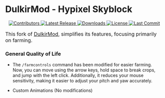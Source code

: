 # DulkirMod - Hypixel Skyblock

<p align="center">
  <a href="https://github.com/VermeilChan/DulkirMod/graphs/contributors">
    <img alt="Contributors" src="https://img.shields.io/github/contributors/VermeilChan/DulkirMod" />
  </a>
  <a href="https://github.com/VermeilChan/DulkirMod/releases">
    <img alt="Latest Release" src="https://img.shields.io/github/release/VermeilChan/DulkirMod" />
  </a>
  <a href="https://github.com/VermeilChan/DulkirMod/releases">
    <img alt="Downloads" src="https://img.shields.io/github/downloads/VermeilChan/DulkirMod/total" />
  </a>
  <a href="https://github.com/VermeilChan/DulkirMod/blob/master/LICENSE">
    <img alt="License" src="https://img.shields.io/github/license/VermeilChan/DulkirMod" />
  </a>
  <a href="https://github.com/VermeilChan/DulkirMod/commits/master">
    <img alt="Last Commit" src="https://img.shields.io/github/last-commit/VermeilChan/DulkirMod" />
  </a>
</p>

<p style="font-size: medium">
This fork of <a href="https://github.com/inglettronald/DulkirMod">DulkirMod</a>, simplifies its features, focusing primarily on farming.
</p>

### General Quality of Life

- The `/farmcontrols` command has been modified for easier farming. Now, you can move using the arrow keys, hold space to break crops, and jump with the left click. Additionally, it reduces your mouse sensitivity, making it easier to adjust your pitch and yaw accurately.

- Custom Animations (No modifications)